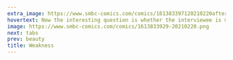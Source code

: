 ```yaml
---
extra_image: https://www.smbc-comics.com/comics/161383397120210220after.png
hovertext: Now the interesting question is whether the interviewee is making a move as of panel 2.
image: https://www.smbc-comics.com/comics/1613833929-20210220.png
next: tabs
prev: beauty
title: Weakness
---
```

